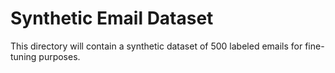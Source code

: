 # Synthetic Email Dataset

This directory will contain a synthetic dataset of 500 labeled emails for fine-tuning purposes.
